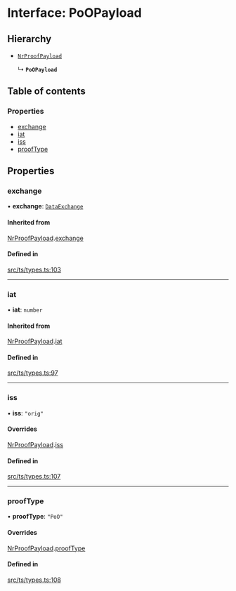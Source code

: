 # Interface: PoOPayload

## Hierarchy

- [`NrProofPayload`](NrProofPayload.md)

  ↳ **`PoOPayload`**

## Table of contents

### Properties

- [exchange](PoOPayload.md#exchange)
- [iat](PoOPayload.md#iat)
- [iss](PoOPayload.md#iss)
- [proofType](PoOPayload.md#prooftype)

## Properties

### exchange

• **exchange**: [`DataExchange`](DataExchange.md)

#### Inherited from

[NrProofPayload](NrProofPayload.md).[exchange](NrProofPayload.md#exchange)

#### Defined in

[src/ts/types.ts:103](https://gitlab.com/i3-market/code/wp3/t3.2/conflict-resolution/non-repudiation-library/-/blob/c2d8b20/src/ts/types.ts#L103)

___

### iat

• **iat**: `number`

#### Inherited from

[NrProofPayload](NrProofPayload.md).[iat](NrProofPayload.md#iat)

#### Defined in

[src/ts/types.ts:97](https://gitlab.com/i3-market/code/wp3/t3.2/conflict-resolution/non-repudiation-library/-/blob/c2d8b20/src/ts/types.ts#L97)

___

### iss

• **iss**: ``"orig"``

#### Overrides

[NrProofPayload](NrProofPayload.md).[iss](NrProofPayload.md#iss)

#### Defined in

[src/ts/types.ts:107](https://gitlab.com/i3-market/code/wp3/t3.2/conflict-resolution/non-repudiation-library/-/blob/c2d8b20/src/ts/types.ts#L107)

___

### proofType

• **proofType**: ``"PoO"``

#### Overrides

[NrProofPayload](NrProofPayload.md).[proofType](NrProofPayload.md#prooftype)

#### Defined in

[src/ts/types.ts:108](https://gitlab.com/i3-market/code/wp3/t3.2/conflict-resolution/non-repudiation-library/-/blob/c2d8b20/src/ts/types.ts#L108)

